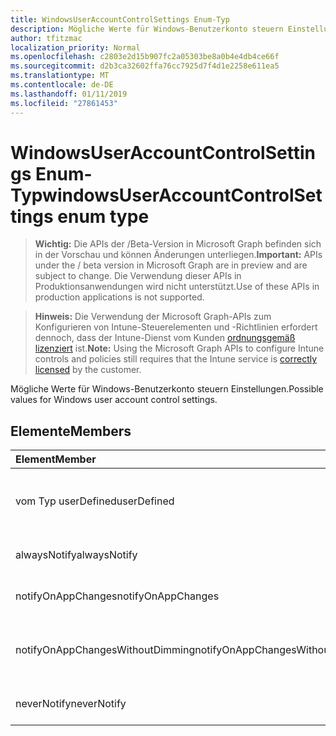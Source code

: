 ```yaml
---
title: WindowsUserAccountControlSettings Enum-Typ
description: Mögliche Werte für Windows-Benutzerkonto steuern Einstellungen.
author: tfitzmac
localization_priority: Normal
ms.openlocfilehash: c2803e2d15b907fc2a05303be8a0b4e4db4ce66f
ms.sourcegitcommit: d2b3ca32602ffa76cc7925d7f4d1e2258e611ea5
ms.translationtype: MT
ms.contentlocale: de-DE
ms.lasthandoff: 01/11/2019
ms.locfileid: "27861453"
---
```

# <a name="windowsuseraccountcontrolsettings-enum-type"></a><span data-ttu-id="85c46-103">WindowsUserAccountControlSettings Enum-Typ</span><span class="sxs-lookup"><span data-stu-id="85c46-103">windowsUserAccountControlSettings enum type</span></span>

> <span data-ttu-id="85c46-104">**Wichtig:** Die APIs der /Beta-Version in Microsoft Graph befinden sich in der Vorschau und können Änderungen unterliegen.</span><span class="sxs-lookup"><span data-stu-id="85c46-104">**Important:** APIs under the / beta version in Microsoft Graph are in preview and are subject to change.</span></span> <span data-ttu-id="85c46-105">Die Verwendung dieser APIs in Produktionsanwendungen wird nicht unterstützt.</span><span class="sxs-lookup"><span data-stu-id="85c46-105">Use of these APIs in production applications is not supported.</span></span>

> <span data-ttu-id="85c46-106">**Hinweis:** Die Verwendung der Microsoft Graph-APIs zum Konfigurieren von Intune-Steuerelementen und -Richtlinien erfordert dennoch, dass der Intune-Dienst vom Kunden [ordnungsgemäß lizenziert](https://go.microsoft.com/fwlink/?linkid=839381) ist.</span><span class="sxs-lookup"><span data-stu-id="85c46-106">**Note:** Using the Microsoft Graph APIs to configure Intune controls and policies still requires that the Intune service is [correctly licensed](https://go.microsoft.com/fwlink/?linkid=839381) by the customer.</span></span>

<span data-ttu-id="85c46-107">Mögliche Werte für Windows-Benutzerkonto steuern Einstellungen.</span><span class="sxs-lookup"><span data-stu-id="85c46-107">Possible values for Windows user account control settings.</span></span>
## <a name="members"></a><span data-ttu-id="85c46-108">Elemente</span><span class="sxs-lookup"><span data-stu-id="85c46-108">Members</span></span>
|<span data-ttu-id="85c46-109">Element</span><span class="sxs-lookup"><span data-stu-id="85c46-109">Member</span></span>|<span data-ttu-id="85c46-110">Wert</span><span class="sxs-lookup"><span data-stu-id="85c46-110">Value</span></span>|<span data-ttu-id="85c46-111">Beschreibung</span><span class="sxs-lookup"><span data-stu-id="85c46-111">Description</span></span>|
|:---|:---|:---|
|<span data-ttu-id="85c46-112">vom Typ userDefined</span><span class="sxs-lookup"><span data-stu-id="85c46-112">userDefined</span></span>|<span data-ttu-id="85c46-113">0</span><span class="sxs-lookup"><span data-stu-id="85c46-113">0</span></span>|<span data-ttu-id="85c46-114">User-Defined, Standardwert, keine beabsichtigt.</span><span class="sxs-lookup"><span data-stu-id="85c46-114">User Defined, default value, no intent.</span></span>|
|<span data-ttu-id="85c46-115">alwaysNotify</span><span class="sxs-lookup"><span data-stu-id="85c46-115">alwaysNotify</span></span>|<span data-ttu-id="85c46-116">1</span><span class="sxs-lookup"><span data-stu-id="85c46-116">1</span></span>|<span data-ttu-id="85c46-117">Immer benachrichtigen.</span><span class="sxs-lookup"><span data-stu-id="85c46-117">Always notify.</span></span>|
|<span data-ttu-id="85c46-118">notifyOnAppChanges</span><span class="sxs-lookup"><span data-stu-id="85c46-118">notifyOnAppChanges</span></span>|<span data-ttu-id="85c46-119">2</span><span class="sxs-lookup"><span data-stu-id="85c46-119">2</span></span>|<span data-ttu-id="85c46-120">Benachrichtigen Sie app geändert wird.</span><span class="sxs-lookup"><span data-stu-id="85c46-120">Notify on app changes.</span></span>|
|<span data-ttu-id="85c46-121">notifyOnAppChangesWithoutDimming</span><span class="sxs-lookup"><span data-stu-id="85c46-121">notifyOnAppChangesWithoutDimming</span></span>|<span data-ttu-id="85c46-122">3</span><span class="sxs-lookup"><span data-stu-id="85c46-122">3</span></span>|<span data-ttu-id="85c46-123">Benachrichtigen Sie ohne Abblenden Desktop app geändert wird.</span><span class="sxs-lookup"><span data-stu-id="85c46-123">Notify on app changes without dimming desktop.</span></span>|
|<span data-ttu-id="85c46-124">neverNotify</span><span class="sxs-lookup"><span data-stu-id="85c46-124">neverNotify</span></span>|<span data-ttu-id="85c46-125">4</span><span class="sxs-lookup"><span data-stu-id="85c46-125">4</span></span>|<span data-ttu-id="85c46-126">Nie benachrichtigen.</span><span class="sxs-lookup"><span data-stu-id="85c46-126">Never notify.</span></span>|





